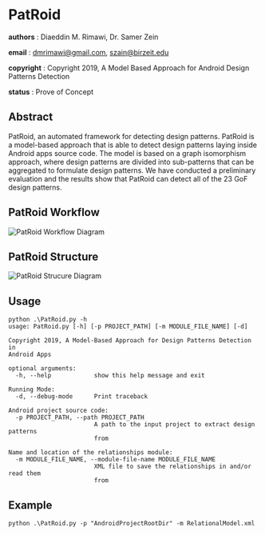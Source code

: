 # PatRoid

__authors__ : Diaeddin M. Rimawi, Dr. Samer Zein

__email__ : dmrimawi@gmail.com, szain@birzeit.edu

__copyright__ : Copyright 2019, A Model Based Approach for Android Design Patterns Detection

__status__ : Prove of Concept

## Abstract

PatRoid, an automated framework for detecting design patterns. PatRoid is a model-based approach that is able to detect design patterns laying inside Android apps source code. The model is based on a graph isomorphism approach, where design patterns are divided into sub-patterns that can be aggregated to formulate design patterns. We have conducted a preliminary evaluation and the results show that PatRoid can detect all of the 23 GoF design patterns.

## PatRoid Workflow

![PatRoid Workflow Diagram]()

## PatRoid Structure

![PatRoid Strucure Diagram]()

## Usage
```
python .\PatRoid.py -h
usage: PatRoid.py [-h] [-p PROJECT_PATH] [-m MODULE_FILE_NAME] [-d]

Copyright 2019, A Model-Based Approach for Design Patterns Detection in
Android Apps

optional arguments:
  -h, --help            show this help message and exit

Running Mode:
  -d, --debug-mode      Print traceback

Android project source code:
  -p PROJECT_PATH, --path PROJECT_PATH
                        A path to the input project to extract design patterns
                        from

Name and location of the relationships module:
  -m MODULE_FILE_NAME, --module-file-name MODULE_FILE_NAME
                        XML file to save the relationships in and/or read them
                        from
```

## Example

```
python .\PatRoid.py -p "AndroidProjectRootDir" -m RelationalModel.xml
```
